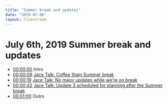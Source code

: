 ```yaml
---
title: "Summer break and updates"
date: "2019-07-06"
layout: livestream
---
```

# July 6th, 2019 Summer break and updates
* [00:00:00](https://youtu.be/OXblIR1BnIM?t=0) Intro
* [00:00:09](https://youtu.be/OXblIR1BnIM?t=9) [Jace Talk: Coffee Stain Summer break](./transcriptions/yt-OXblIR1BnIM,9.070002,19.33124.md)
* [00:00:19](https://youtu.be/OXblIR1BnIM?t=19) [Jace Talk: No major updates while we're on break](./transcriptions/yt-OXblIR1BnIM,19.33124,42.166271.md)
* [00:00:42](https://youtu.be/OXblIR1BnIM?t=42) [Jace Talk: Update 3 scheduled for planning after the Summer break](./transcriptions/yt-OXblIR1BnIM,42.166271,60.158046.md)
* [00:01:00](https://youtu.be/OXblIR1BnIM?t=60) Outro
